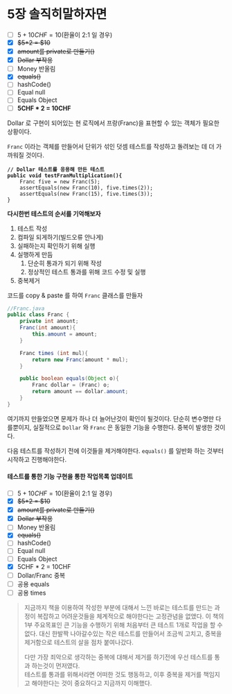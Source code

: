 # 5장 솔직히말하자면

* [ ] $5 + 10CHF = 10$(환율이 2:1  일 경우)
* [x] ~~$5\*2 = $10~~
* [x] ~~amount를 private로 만들기()~~
* [x] ~~Dollar 부작용~~
* [ ] Money 반올림
* [x] ~~equals()~~
* [ ] hashCode()
* [ ] Equal null
* [ ] Equals Object&#x20;
* [ ] **5CHF \* 2 = 10CHF**

Dollar 로 구현이 되어있는 현 로직에서 프랑(Franc)을 표현할 수 있는 객체가 필요한 상황이다.

`Franc` 이라는 객체를 만들어서 단위가 섞인 덧셈 테스트를 작성하고 돌려보는 데 더 가까워질 것이다.

<pre class="language-java"><code class="lang-java"><strong>// Dollar 테스트를 응용해 만든 테스트
</strong><strong>public void testFranMultiplication(){
</strong>    Franc five = new Franc(5);
    assertEquals(new Franc(10), five.times(2));
    assertEquals(new Franc(15), five.times(3));
}
</code></pre>



**다시한번 테스트의 순서를 기억해보자**

1. 테스트 작성
2. 컴파일 되게하기(빌드오류 안나게)
3. 실패하는지 확인하기 위해 실행
4. 실행하게 만듬
   1. 단순히 통과가 되기 위해 작성
   2. 정상적인 테스트 통과를 위해 코드 수정 및 실행
5. 중복제거



코드를 copy & paste 를 하여 `Franc` 클래스를 만들자

```java
//Franc.java
public class Franc {
    private int amount;
    Franc(int amount){
        this.amount = amount;
    }

    Franc times (int mul){
        return new Franc(amount * mul);
    }

    public boolean equals(Object o){
        Franc dollar = (Franc) o;
        return amount == dollar.amount;
    }
}
```

여기까지 만들었으면 문제가 하나 더 늘어난것이 확인이 될것이다. 단순히 변수명만 다를뿐이지, 실질적으로 `Dollar` 와 `Franc` 은 동일한 기능을 수행한다. 중복이 발생한 것이다.&#x20;

다음 테스트를 작성하기 전에 이것들을 제거해야한다. `equals()` 를 일반화 하는 것부터 시작하고 진행해야한다.&#x20;

#### 테스트를 통한 기능 구현을 통한 작업목록 업데이트

* [ ] $5 + 10CHF = 10$(환율이 2:1  일 경우)
* [x] ~~$5\*2 = $10~~
* [x] ~~amount를 private로 만들기()~~
* [x] ~~Dollar 부작용~~
* [ ] Money 반올림
* [x] ~~equals()~~
* [ ] hashCode()
* [ ] Equal null
* [ ] Equals Object&#x20;
* [x] 5CHF \* 2 = 10CHF
* [ ] Dollar/Franc 중복
* [ ] 공용 equals
* [ ] 공용 times

> 지금까지 책을 이용하여 작성한 부분에 대해서 느낀 바로는 테스트를 만드는 과정이 복잡하고 어려운것들을 체계적으로 해야한다는 고정관념을 없앴다. 이 책의 1부 주요목표인 큰 기능을 수행하기 위해 처음부터 큰 테스트 1개로 작업을 할 수 없다. 대신 한발짝 나아갈수있는 작은 테스트를 만들어서 조금씩 고치고, 중복을 제거함으로 테스트의 살을 점차 붙여나갔다.
>
> 다만 가장 죄악으로 생각하는 중복에 대해서 제거를 하기전에 우선 테스트를 통과 하는것이 먼저였다. \
> 테스트를 통과를 위해서라면 어떠한 것도 행동하고, 이후 중복을 제거를 책임지고 해야한다는 것이 중요하다고 지금까지 이해했다.

